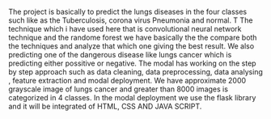 The project is basically to predict the lungs diseases in the four classes such like as the Tuberculosis, corona virus Pneumonia and normal. T
The technique which i have used here that is convolutional neural network technique and the randome forest we have basically the the compare both the techniques and analyze that which one giving the best result.
We also predicting one of the dangerous disease like lungs cancer which is predicting either possitive or negative.
The modal has working on the step by step approach such as data cleaning, data preprocessing, data analysing , feature extraction and modal deployment.
We have approximate 2000 grayscale image of lungs cancer and greater than 8000 images is categorized in 4 classes.
In the modal deployment we use the flask library and it will be integrated of HTML, CSS AND JAVA SCRIPT.
